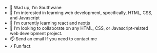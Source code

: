 - 👋 Wad up, I’m Southwane
- 👀 I’m interested in learning web development, specifically, HTML, CSS, and Javascript
- 🌱 I’m currently learning react and nextjs
- 💞️ I’m looking to collaborate on any HTML, CSS, or Javascript-related web development project.
- 📫 Send an email If you need to contact me
- ⚡ Fun fact: 

<!---
southwane/southwane is a ✨ special ✨ repository because its `README.md` (this file) appears on your GitHub profile.
You can click the Preview link to take a look at your changes.
--->
